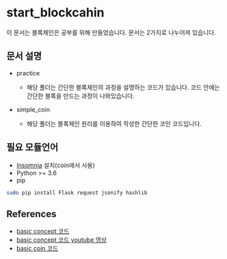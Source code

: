 # start_blockcahin

이 문서는 블록체인은 공부를 위해 만들었습니다. 문서는 2가지로 나누어져 있습니다.

## 문서 설명
-  practice
	- 해당 폴더는 간단한 블록체인의 과정을 설명하는 코드가 있습니다. 코드 안에는 간단한 블록을 만드는 과정이 나와있습니다.

- simple_coin
	- 해당 폴더는 블록체인 원리를 이용하여 작성한 간단한 코인 코드입니다.


## 필요 모듈언어
- [Insomnia](https://insomnia.rest/) 설치(coin에서 사용)
- Python >= 3.6
- pip
```bash
sudo pip install Flask request jsonify hashlib
```


## References
- [basic concept 코드](https://github.com/SavjeeTutorials/SavjeeCoin/blob/master/src/main.js)
- [basic concept 코드 youtube 영상](https://www.youtube.com/watch?v=zVqczFZr124&feature=youtu.be)
- [basic coin 코드](https://github.com/golbin/g-coin)
